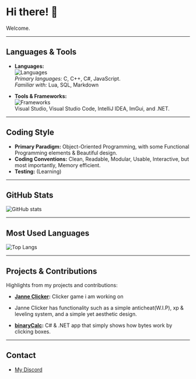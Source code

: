 # Hi there! 👋

Welcome.

---

##  Languages & Tools

- **Languages:**  
  ![Languages](https://upload.wikimedia.org/wikipedia/commons/thumb/1/18/C_Programming_Language.svg/32px-C_Programming_Language.svg.png?20201031132917)  
  *Primary languages:* C, C++, C#, JavaScript.  
  *Familiar with:* Lua, SQL, Markdown

- **Tools & Frameworks:**  
  ![Frameworks](https://learn.microsoft.com/media/logos/logo_net.svg)  
  Visual Studio, Visual Studio Code, IntelliJ IDEA, ImGui, and .NET.

---

## Coding Style

- **Primary Paradigm:** Object-Oriented Programming, with some Functional Programming elements & Beautiful design.
- **Coding Conventions:** Clean, Readable, Modular, Usable, Interactive, but most importantly, Memory efficient.
- **Testing:** (Learning)

---

## GitHub Stats

![GitHub stats](https://github-readme-stats.vercel.app/api?username=telnorp&show_icons=true&theme=radical)

---

## Most Used Languages

![Top Langs](https://github-readme-stats.vercel.app/api/top-langs/?username=telnorp&layout=compact&langs_count=6&theme=radical)

---

## Projects & Contributions

Highlights from my projects and contributions:
- **[Janne Clicker](https://github.com/telnorp/games/tree/main/clicker):** Clicker game i am working on
- Janne Clicker has functionality such as a simple anticheat(W.I.P), xp & leveling system, and a simple yet aesthetic design.

- **[binaryCalc](https://github.com/telnorp/binaryCalc):** C# & .NET app that simply shows how bytes work by clicking boxes.
  
---

## Contact

- [My Discord](https://discord.com/users/1076140426551107704)
